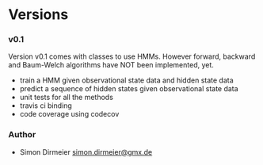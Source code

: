 Versions
========

### v0.1

Version v0.1 comes with classes to use HMMs. However forward, backward and Baum-Welch algorithms have NOT been implemented, yet.

* train a HMM given observational state data and hidden state data
* predict a sequence of hidden states given observational state data
* unit tests for all the methods
* travis ci binding
* code coverage using codecov


### Author

* Simon Dirmeier <a href="mailto:simon.dirmeier@gmx.de">simon.dirmeier@gmx.de</a>
